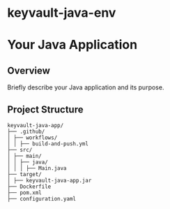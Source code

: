# keyvault-java-env

# Your Java Application

## Overview

Briefly describe your Java application and its purpose.

## Project Structure

```plaintext
keyvault-java-app/
├── .github/
│ ├── workflows/
│ │ ├── build-and-push.yml
├── src/
│ ├── main/
│ │ ├── java/
│ │ │ ├── Main.java
├── target/
│ ├── keyvault-java-app.jar
├── Dockerfile
├── pom.xml
├── configuration.yaml
```